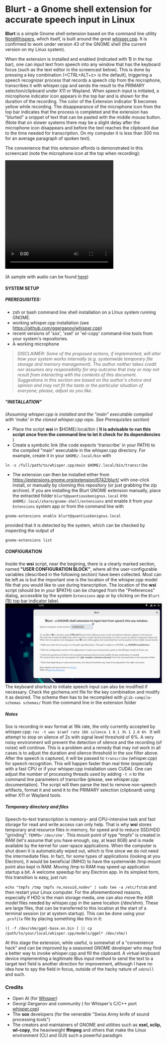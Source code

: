 
# Blurt - a Gnome shell extension for accurate speech input in Linux

**Blurt**  is a simple Gnome shell extension based on the command line utility [NoteWhispers](https://github.com/quantiusbenignus/NoteWhispers), which itself, is built around the great [whisper.cpp](https://github.com/ggerganov/whisper.cpp).
It is confirmed to work under version 43 of the GNOME shell (the current version on my Linux system).  

When the extension is installed and enabled (indicated with &#x0181; in the top bar), one can input text from speech into any window that has the keyboard focus (such as the text editor in the screencast below). This is done by pressing a key combination (<CTRL+ALT+z> is the default), triggering a speech recognizer process that records a speech clip from the microphone, transcribes it with whisper.cpp and sends the result to the PRIMARY selection/clipboard under X11 or Wayland.
When speech input is initiated, a microphone indicator icon appears in the top bar and is shown for the duration of the recording. The color of the Extension indicator &#x0181; becomes yellow while recording.
The disappearance of the microphone icon from the top bar indicates that the process is completed and the extension has "blurted" a snippet of text that can be pasted with the middle mouse button. (Note that on slower systems there may be a slight delay after the microphone icon disappears and before the text reaches the clipboard due to the time needed for transcription. On my computer it is less than 300 ms for an average paragraph of spoken text).

The convenience that this extension affords is demonstrated in this screencast (note the microphone icon at the top when recording):

<video width="348" height="349" src="https://github.com/QuantiusBenignus/blurt/assets/120202899/b05f0829-1f45-40ec-853c-4cadb43a403e"></video>

(A sample with audio can be found [here](resources/smallscr.mp4))

#### SYSTEM SETUP

##### PREREQUISITES:
- zsh or bash command line shell installation on a LInux system running GNOME.   
- working whisper.cpp installation (see https://github.com/ggerganov/whisper.cpp) 
- recent versions of 'sox', 'xsel' or 'wl-copy'  command-line tools from your system's repositories.
-  A working microphone 
> *DISCLAIMER: Some of the proposed actions, if implemented, will alter how your system works internally (e.g. systemwide temporary file storage and memory management). The author neither takes credit nor assumes any responsibility for any outcome that may or may not result from interacting with the contents of this document. Suggestions in this section are based on the author's choice and opinion and may not fit the taste or the particular situation of everyone; please, adjust as you like.*

##### "INSTALLATION"
*(Assuming whisper.cpp is installed and the "main" executable compiled with 'make' in the cloned whisper.cpp repo. See Prerequisites section)*
* Place the script **wsi** in $HOME/.local/bin  ( **It is advisable to run this script once from the command line to let it check for its dependencies** )
* Create a symbolic link (the code expects 'transcribe' in your PATH) to the compiled "main" executable in the whisper.cpp directory. For example, create it in your `$HOME/.local/bin`  with 
```
ln -s /full/path/to/whisper.cpp/main $HOME/.local/bin/transcribe
```
* The extension can then be installed either from https://extensions.gnome.org/extension/6742/blurt/ with one-click install, or manually by clonning this repository (or just grabbing the zip archive).
If you are installing the Blurt GNOME extension manually, place the extracted folder `blurt@quantiousbenignus.local` into `$HOME/.local/share/gnome-shell/extensions` and enable it from your `Extensions` system app or from the command line with
```
gnome-extensions enable blurt@quantiusbenignus.local
```
 provided that it is detected by the system, which can be checked by inspecting the output of 
 ```
 gnome-extensions list
```
 
##### CONFIGURATION
Inside the **wsi** script, near the begining, there is a clearly marked section, named **"USER CONFIGURATION BLOCK"**, where all the user-configurable variables (described in the following section) have been collected. 
Most can be left as is but the important one is the location of the whisper.cpp model file that you would like to use during transcription.
The location of the **wsi** script (should be in your $PATH) can be changed from the "Preferences" dialog, accessible by the system `Extensions` app or by clicking on the `Blurt` (&#x0181;) top bar indicator label.
![Preferences screenshot](resources/prefs.png)
The keyboard shortcut to initiate speech input can also be modified if necessary. Check the gschema.xml file for the key combination and modify it as desired. The schema then has to be recompiled with 
```glib-compile-schemas schemas/``` from the command line in the extension folder

##### Notes
Sox is recording in wav format at 16k rate, the only currently accepted by whisper.cpp:
`rec -t wav $ramf rate 16k silence 1 0.1 3% 1 2.0 6% `
It will attempt to stop on silence of 2s with signal level threshold of 6%. A very noisy environment will prevent the detection of silence and the recording (of noise) will continue. This is a problem and a remedy that may not work in all cases is to adjust the duration and silence threshold in the sox filter above. 
After the speech is captured, it will be passed to `transcribe` (whisper.cpp) for speech recognition. This will happen faster than real time (especially with a fast CPU or if your whisper.cpp installation uses CUDA). One can adjust the number of processing threads used by adding  `-t n` to the command line parameters of transcribe (please, see whisper.cpp documentation). 
The script will then parse the text to remove non-speech artifacts, format it and send it to the PRIMARY selection (clipboard) using either X11 or Wayland tools. 

##### Temporary directory and files
Speech-to-text transcription is memory- and CPU-intensive task and fast storage for read and write access can only help. That is why **wsi** stores temporary and resource files in memory, for speed and to reduce SSD/HDD "grinding": `TEMPD='/dev/shm'`. 
This mount point of type "tmpfs" is created in RAM (let's assume that you have enough, say, at least 8GB) and is made available by the kernel for user-space applications. When the computer is shut down it is automatically wiped out, which is fine since we do not need the intermediate files.
In fact, for some types of applications (looking at you Electron), it would be beneficial (IMHO) to have the systemwide /tmp mount point also kept in RAM. Moving /tmp to RAM may speed up application startup a bit. A welcome speedup for any Electron app. In its simplest form, this transition is easy, just run:

`echo "tmpfs /tmp tmpfs rw,nosuid,nodev" | sudo tee -a /etc/fstab`
and then restart your Linux computer.
For the aforementioned reasons, especially if HDD is the main storage media, one can also move the ASR model files needed by whisper.cpp in the same location (/dev/shm). These are large files, that can be transferred to this location at the start of a terminal session (or at system startup). This can be done using your `.profile` file by placing something like this in it: 
```
([ -f /dev/shm/ggml-base.en.bin ] || cp /path/to/your/local/whisper.cpp/models/ggml* /dev/shm/)
```

At this stage the extension, while useful, is somewhat of a "convenience hack" and can be improved by a seasoned GNOME developer who may find a better way to invoke whisper.cpp and fill the clipboard.
A virtual keyboard device implementing a legitimate IBus input method to send the text to a target text field is another direction for improvement, although I have no idea how to spy the field in focus, outside of the hacky nature of `xdotoll` and such.

### Credits
* Open AI (for [Whisper](https://github.com/openai/whisper))
* Georgi Gerganov and community ( for Whisper's C/C++ port [whisper.cpp](https://github.com/ggerganov/whisper.cpp))
* The **sox** developers (for the venerable "Swiss Army knife of sound processing tools")
* The creators and maintainers of GNOME and utilities such as **xsel, xclip, wl-copy**, the heaviweight **ffmpeg** and others that make the Linux environment (CLI and GUI) such a powerful paradigm.
